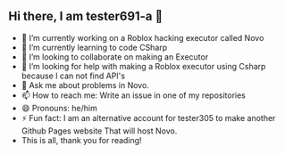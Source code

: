## Hi there, I am tester691-a 👋
- 🔭 I’m currently working on a Roblox hacking executor called Novo
- 🌱 I’m currently learning to code CSharp
- 👯 I’m looking to collaborate on making an Executor
- 🤔 I’m looking for help with making a Roblox executor using Csharp because I can not find API's
- 💬 Ask me about problems in Novo.
- 📫 How to reach me: Write an issue in one of my repositories
- 😄 Pronouns: he/him
- ⚡ Fun fact: I am an alternative account for tester305 to make another Github Pages website That will host Novo.
- This is all, thank you for reading!

